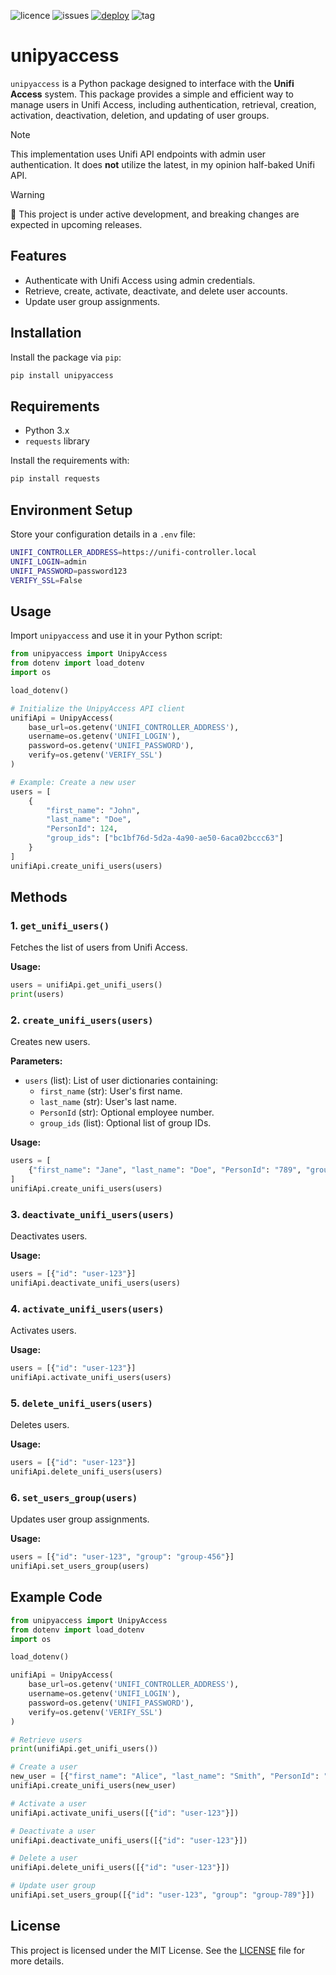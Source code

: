 ![licence](https://img.shields.io/badge/license-MIT-green)
![issues](https://img.shields.io/github/issues/matejgordon/unipyaccess)
[![deploy](https://img.shields.io/github/actions/workflow/status/matejgordon/unipyaccess/deploy.yml)](https://github.com/matejgordon/unipyaccess/actions/workflows/deploy.yml) 
![tag](https://img.shields.io/github/v/tag/matejgordon/unipyaccess)

# unipyaccess

`unipyaccess` is a Python package designed to interface with the **Unifi Access** system. This package provides a simple and efficient way to manage users in Unifi Access, including authentication, retrieval, creation, activation, deactivation, deletion, and updating of user groups.

> [!NOTE]  
> This implementation uses Unifi API endpoints with admin user authentication. It does **not** utilize the latest, in my opinion half-baked Unifi API.

> [!WARNING]  
> 🚧 This project is under active development, and breaking changes are expected in upcoming releases.

## Features

- Authenticate with Unifi Access using admin credentials.
- Retrieve, create, activate, deactivate, and delete user accounts.
- Update user group assignments.

## Installation

Install the package via `pip`:

```bash
pip install unipyaccess
```

## Requirements

- Python 3.x
- `requests` library

Install the requirements with:

```bash
pip install requests
```

## Environment Setup

Store your configuration details in a `.env` file:

```bash
UNIFI_CONTROLLER_ADDRESS=https://unifi-controller.local
UNIFI_LOGIN=admin
UNIFI_PASSWORD=password123
VERIFY_SSL=False
```

## Usage

Import `unipyaccess` and use it in your Python script:

```python
from unipyaccess import UnipyAccess
from dotenv import load_dotenv
import os

load_dotenv()

# Initialize the UnipyAccess API client
unifiApi = UnipyAccess(
    base_url=os.getenv('UNIFI_CONTROLLER_ADDRESS'),
    username=os.getenv('UNIFI_LOGIN'),
    password=os.getenv('UNIFI_PASSWORD'),
    verify=os.getenv('VERIFY_SSL')
)

# Example: Create a new user
users = [
    {
        "first_name": "John",
        "last_name": "Doe",
        "PersonId": 124,
        "group_ids": ["bc1bf76d-5d2a-4a90-ae50-6aca02bccc63"]
    }
]
unifiApi.create_unifi_users(users)
```

## Methods

### 1. `get_unifi_users()`
Fetches the list of users from Unifi Access.

**Usage:**

```python
users = unifiApi.get_unifi_users()
print(users)
```

### 2. `create_unifi_users(users)`
Creates new users.

**Parameters:**
- `users` (list): List of user dictionaries containing:
  - `first_name` (str): User's first name.
  - `last_name` (str): User's last name.
  - `PersonId` (str): Optional employee number.
  - `group_ids` (list): Optional list of group IDs.

**Usage:**

```python
users = [
    {"first_name": "Jane", "last_name": "Doe", "PersonId": "789", "group_ids": ["group-123"]}
]
unifiApi.create_unifi_users(users)
```

### 3. `deactivate_unifi_users(users)`
Deactivates users.

**Usage:**

```python
users = [{"id": "user-123"}]
unifiApi.deactivate_unifi_users(users)
```

### 4. `activate_unifi_users(users)`
Activates users.

**Usage:**

```python
users = [{"id": "user-123"}]
unifiApi.activate_unifi_users(users)
```

### 5. `delete_unifi_users(users)`
Deletes users.

**Usage:**

```python
users = [{"id": "user-123"}]
unifiApi.delete_unifi_users(users)
```

### 6. `set_users_group(users)`
Updates user group assignments.

**Usage:**

```python
users = [{"id": "user-123", "group": "group-456"}]
unifiApi.set_users_group(users)
```

## Example Code

```python
from unipyaccess import UnipyAccess
from dotenv import load_dotenv
import os

load_dotenv()

unifiApi = UnipyAccess(
    base_url=os.getenv('UNIFI_CONTROLLER_ADDRESS'),
    username=os.getenv('UNIFI_LOGIN'),
    password=os.getenv('UNIFI_PASSWORD'),
    verify=os.getenv('VERIFY_SSL')
)

# Retrieve users
print(unifiApi.get_unifi_users())

# Create a user
new_user = [{"first_name": "Alice", "last_name": "Smith", "PersonId": "125"}]
unifiApi.create_unifi_users(new_user)

# Activate a user
unifiApi.activate_unifi_users([{"id": "user-123"}])

# Deactivate a user
unifiApi.deactivate_unifi_users([{"id": "user-123"}])

# Delete a user
unifiApi.delete_unifi_users([{"id": "user-123"}])

# Update user group
unifiApi.set_users_group([{"id": "user-123", "group": "group-789"}])
```

## License

This project is licensed under the MIT License. See the [LICENSE](LICENSE) file for more details.
